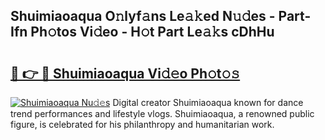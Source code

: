 ## Shuimiaoaqua O𝚗lyf𝚊ns Le𝚊𝚔ed N𝚞𝚍es - Part-Ifn Ph𝚘tos Vi𝚍eo - H𝚘t Part Le𝚊𝚔s cDhHu

# <h2><a href="http://hf77hxd.feru.top/?c=Shuimiaoaqua">🔗 👉 🔴 Shuimiaoaqua Vi𝚍𝚎o Ph𝚘t𝚘𝚜</a></h2>

[![Shuimiaoaqua Nu𝚍𝚎s](https://i.imgur.com/0TWrTi3.gif)](http://hf77hxd.feru.top/?c=Shuimiaoaqua)
Digital creator Shuimiaoaqua known for dance trend performances and lifestyle vlogs. Shuimiaoaqua, a renowned public figure, is celebrated for his philanthropy and humanitarian work. 
